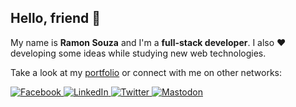 ## Hello, friend 👋

My name is **Ramon Souza** and I'm a **full-stack developer**. I also ♥ developing some ideas while studying new web technologies.

Take a look at my [portfolio](https://ramon82.com) or connect with me on other networks:

<p>
  <a href="https://www.facebook.com/ramon82" target="_blank">
    <img src="https://img.shields.io/badge/facebook-%231877F2.svg?&style=for-the-badge&logo=facebook&logoColor=white&color=071A2C" alt="Facebook"/>
  </a>
  <a href="https://www.linkedin.com/in/ramon82" target="_blank">
    <img src="https://img.shields.io/badge/linkedin-%230077B5.svg?&style=for-the-badge&logo=linkedin&logoColor=white&color=071A2C" alt="LinkedIn"/>
  </a>
  <a href="https://twitter.com/ramon82" target="_blank">
    <img src="https://img.shields.io/badge/twitter-%231DA1F2.svg?&style=for-the-badge&logo=twitter&logoColor=white&color=071A2C" alt="Twitter"/>
  </a>
  <a href="https://mastodon.com/@ramon82" target="_blank">
    <img src="https://img.shields.io/badge/mastodon-%2312100E.svg?&style=for-the-badge&logo=mastodon&logoColor=white&color=071A2C" alt="Mastodon"/>
  </a>
</p>


<!--
**ramon82/ramon82** is a ✨ _special_ ✨ repository because its `README.md` (this file) appears on your GitHub profile.

Here are some ideas to get you started:

- 🔭 I’m currently working on ...
- 🌱 I’m currently learning ...
- 👯 I’m looking to collaborate on ...
- 🤔 I’m looking for help with ...
- 💬 Ask me about ...
- 📫 How to reach me: ...
- 😄 Pronouns: ...
- ⚡ Fun fact: ...
-->
